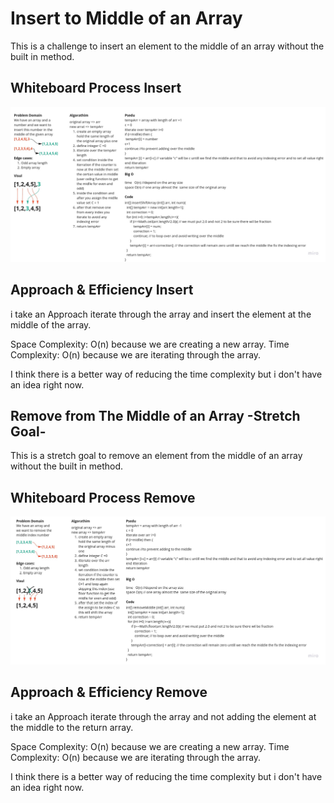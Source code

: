 # Insert to Middle of an Array

This is a challenge to insert an element to the middle of an array without the built in method.

## Whiteboard Process Insert

![white board](./insertShiftArray.jpg)

## Approach & Efficiency Insert

i take an Approach iterate through the array and insert the element at the middle of the array.

Space Complexity: O(n) because we are creating a new array.
Time Complexity: O(n) because we are iterating through the array.

I think there is a better way of reducing the time complexity but i don't have an idea right now.

## Remove from The Middle of an Array -Stretch Goal-

This is a stretch goal to remove an element from the middle of an array without the built in method.

## Whiteboard Process Remove

![white board](./removemiddle.jpg)

## Approach & Efficiency Remove

i take an Approach iterate through the array and not adding the element at the middle to the return array.

Space Complexity: O(n) because we are creating a new array.
Time Complexity: O(n) because we are iterating through the array.

I think there is a better way of reducing the time complexity but i don't have an idea right now.
